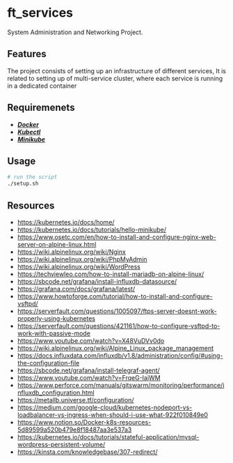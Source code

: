 # ft_services
System Administration and Networking Project.

## Features
The project consists of setting up an infrastructure of different services, It is related to setting up of multi-service cluster, where each service is running in a dedicated container
## Requiremenets
- ***[Docker](https://www.docker.com/)***
- ***[Kubectl](https://kubernetes.io/docs/tasks/tools/install-kubectl/)***
- ***[Minikube](https://minikube.sigs.k8s.io/docs/start/)***

## Usage
```bash
# run the script
./setup.sh
```
## Resources
- https://kubernetes.io/docs/home/
- https://kubernetes.io/docs/tutorials/hello-minikube/
- https://www.osetc.com/en/how-to-install-and-configure-nginx-web-server-on-alpine-linux.html
- https://wiki.alpinelinux.org/wiki/Nginx
- https://wiki.alpinelinux.org/wiki/PhpMyAdmin
- https://wiki.alpinelinux.org/wiki/WordPress
- https://techviewleo.com/how-to-install-mariadb-on-alpine-linux/
- https://sbcode.net/grafana/install-influxdb-datasource/
- https://grafana.com/docs/grafana/latest/
- https://www.howtoforge.com/tutorial/how-to-install-and-configure-vsftpd/
- https://serverfault.com/questions/1005097/ftps-server-doesnt-work-properly-using-kubernetes
- https://serverfault.com/questions/421161/how-to-configure-vsftpd-to-work-with-passive-mode
- https://www.youtube.com/watch?v=X48VuDVv0do
- https://wiki.alpinelinux.org/wiki/Alpine_Linux_package_management
- https://docs.influxdata.com/influxdb/v1.8/administration/config/#using-the-configuration-file
- https://sbcode.net/grafana/install-telegraf-agent/
- https://www.youtube.com/watch?v=FrqeG-IajWM
- https://www.perforce.com/manuals/gitswarm/monitoring/performance/influxdb_configuration.html
- https://metallb.universe.tf/configuration/
- https://medium.com/google-cloud/kubernetes-nodeport-vs-loadbalancer-vs-ingress-when-should-i-use-what-922f010849e0
- https://www.notion.so/Docker-k8s-resources-5d89599a520b479e8f18487aa3e537a3
- https://kubernetes.io/docs/tutorials/stateful-application/mysql-wordpress-persistent-volume/
- https://kinsta.com/knowledgebase/307-redirect/
